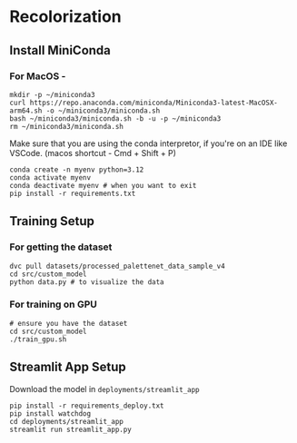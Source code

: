 # Recolorization

## Install MiniConda
### For MacOS - 
```
mkdir -p ~/miniconda3
curl https://repo.anaconda.com/miniconda/Miniconda3-latest-MacOSX-arm64.sh -o ~/miniconda3/miniconda.sh
bash ~/miniconda3/miniconda.sh -b -u -p ~/miniconda3
rm ~/miniconda3/miniconda.sh
```
Make sure that you are using the conda interpretor, if you're on an IDE like VSCode. (macos shortcut - Cmd + Shift + P)
```
conda create -n myenv python=3.12
conda activate myenv
conda deactivate myenv # when you want to exit
pip install -r requirements.txt
```

## Training Setup
### For getting the dataset
```
dvc pull datasets/processed_palettenet_data_sample_v4
cd src/custom_model
python data.py # to visualize the data
```

### For training on GPU
```
# ensure you have the dataset
cd src/custom_model
./train_gpu.sh
```


## Streamlit App Setup

Download the model in `deployments/streamlit_app`

```
pip install -r requirements_deploy.txt
pip install watchdog
cd deployments/streamlit_app
streamlit run streamlit_app.py
```
